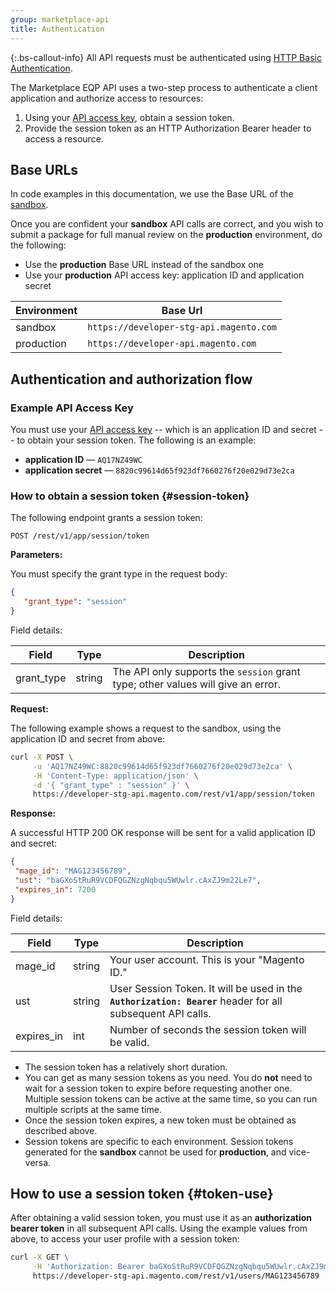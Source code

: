 ```yaml
---
group: marketplace-api
title: Authentication
---
```


 {:.bs-callout-info}
All API requests must be authenticated using [HTTP Basic Authentication](https://en.wikipedia.org/wiki/Basic_access_authentication).

The Marketplace EQP API uses a two-step process to authenticate a client application and authorize access to resources:

1. Using your [API access key](access-keys.html), obtain a session token.
1. Provide the session token as an HTTP Authorization Bearer header to access a resource.

## Base URLs

In code examples in this documentation, we use the Base URL of the [sandbox](sandbox.html).

Once you are confident your **sandbox** API calls are correct, and you wish to submit a package for full manual review on the **production** environment, do the following:

-  Use the **production** Base URL instead of the sandbox one
-  Use your **production** API access key: application ID and application secret

|Environment|Base Url|
|-----------|--------|
|sandbox    |`https://developer-stg-api.magento.com`|
|production |`https://developer-api.magento.com`    |

## Authentication and authorization flow

### Example API Access Key

You must use your [API access key](access-keys.html) -- which is an application ID and secret -- to obtain your session token.
The following is an example:

-  **application ID** — `AQ17NZ49WC`
-  **application secret** — `8820c99614d65f923df7660276f20e029d73e2ca`

<a id="session-token"/>

### How to obtain a session token {#session-token}

The following endpoint grants a session token:

```http
POST /rest/v1/app/session/token
```

**Parameters:**

You must specify the grant type in the request body:

```json
{
   "grant_type": "session"
}
```

Field details:

|Field|Type|Description|
|-----|----|-----------|
|grant_type|string|The API only supports the `session` grant type; other values will give an error.|

**Request:**

The following example shows a request to the sandbox, using the application ID and secret from above:

```bash
curl -X POST \
     -u 'AQ17NZ49WC:8820c99614d65f923df7660276f20e029d73e2ca' \
     -H 'Content-Type: application/json' \
     -d '{ "grant_type" : "session" }' \
     https://developer-stg-api.magento.com/rest/v1/app/session/token
```

**Response:**

A successful HTTP 200 OK response will be sent for a valid application ID and secret:

```json
{
 "mage_id": "MAG123456789",
 "ust": "baGXoStRuR9VCDFQGZNzgNqbqu5WUwlr.cAxZJ9m22Le7",
 "expires_in": 7200
}
```

Field details:

|Field|Type|Description|
|-----|----|-----------|
|mage_id|string|Your user account.  This is your "Magento ID."|
|ust|string|User Session Token. It will be used in the **`Authorization: Bearer`** header for all subsequent API calls.|
|expires_in|int|Number of seconds the session token will be valid.|

-  The session token has a relatively short duration.
-  You can get as many session tokens as you need.  You do **not** need to wait for a session token to expire before requesting another one.  Multiple session tokens can be active at the same time, so you can run multiple scripts at the same time.
-  Once the session token expires, a new token must be obtained as described above.
-  Session tokens are specific to each environment.  Session tokens generated for the **sandbox** cannot be used for **production**, and vice-versa.

<a id="session-token-use"/>

## How to use a session token {#token-use}

After obtaining a valid session token, you must use it as an **authorization bearer token** in all subsequent API calls.
Using the example values from above, to access your user profile with a session token:

```bash
curl -X GET \
     -H 'Authorization: Bearer baGXoStRuR9VCDFQGZNzgNqbqu5WUwlr.cAxZJ9m22Le7' \
     https://developer-stg-api.magento.com/rest/v1/users/MAG123456789
```

